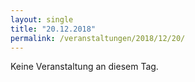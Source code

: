 ```yaml
---
layout: single
title: "20.12.2018"
permalink: /veranstaltungen/2018/12/20/
---
```


Keine Veranstaltung an diesem Tag.
